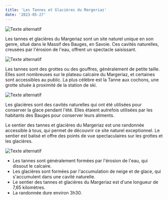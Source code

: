 ```yaml
---
title: 'Les Tannes et Glacières du Margeriaz'
date: '2023-05-27'
---
```


![Texte alternatif](../images/tannes/tanne2.JPG "Titre de l'image")

Les tannes et glacières du Margeriaz sont un site naturel unique en son genre, situé dans le Massif des Bauges, en Savoie. Ces cavités naturelles, creusées par l'érosion de l'eau, offrent un spectacle saisissant.

![Texte alternatif](../images/tannes/tanne3.JPG "Titre de l'image")

Les tannes sont des grottes ou des gouffres, généralement de petite taille. Elles sont nombreuses sur le plateau calcaire du Margeriaz, et certaines sont accessibles au public. La plus célèbre est la Tanne aux cochons, une grotte située à proximité de la station de ski.

![Texte alternatif](../images/tannes/tanne1.JPG "Titre de l'image")

Les glacières sont des cavités naturelles qui ont été utilisées pour conserver la glace pendant l'été. Elles étaient autrefois utilisées par les habitants des Bauges pour conserver leurs aliments.

Le sentier des tannes et glacières du Margeriaz est une randonnée accessible à tous, qui permet de découvrir ce site naturel exceptionnel. Le sentier est balisé et offre des points de vue spectaculaires sur les grottes et les glacières.

![Texte alternatif](../images/tannes/tanne4.JPG "Titre de l'image")

* Les tannes sont généralement formées par l'érosion de l'eau, qui dissout le calcaire.
* Les glacières sont formées par l'accumulation de neige et de glace, qui s'accumulent dans une cavité naturelle.
* Le sentier des tannes et glacières du Margeriaz est d'une longueur de 7,65 kilomètres.
* La randonnée dure environ 3h30.
